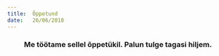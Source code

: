 ```yaml
---
title:  Õppetund
date:   26/06/2018
---
```


### <center>Me töötame sellel õppetükil. Palun tulge tagasi hiljem.</center>